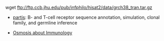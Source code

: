 
wget ftp://ftp.ccb.jhu.edu/pub/infphilo/hisat2/data/grch38_tran.tar.gz

* [partis](https://github.com/psathyrella/partis/): B- and T-cell receptor sequence annotation, simulation, clonal family, and germline inference

* [Osmosis about Immunology](https://www.osmosis.org/home/search?topic=Immunology&show=videos&from=B%20and%20T%20cells&section=)

